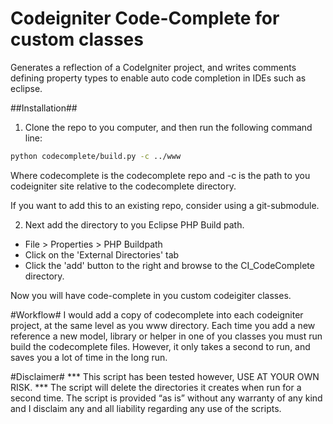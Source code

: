 Codeigniter Code-Complete for custom classes
============================================

Generates a reflection of a CodeIgniter project, and writes comments defining property types to enable auto code completion in IDEs such as eclipse.

##Installation##
1) Clone the repo to you computer, and then run the following command line:

```bash
python codecomplete/build.py -c ../www
```
Where codecomplete is the codecomplete repo and -c is the path to you codeigniter site relative to the codecomplete directory.

If you want to add this to an existing repo, consider using a git-submodule.


2) Next add the directory to you Eclipse PHP Build path.

* File > Properties > PHP Buildpath
* Click on the 'External Directories' tab
* Click the 'add' button to the right and browse to the CI_CodeComplete directory.


Now you will have code-complete in you custom codeigiter classes.

#Workflow#
I would add a copy of codecomplete into each codeigniter project, at the same level as you www directory.
Each time you add a new reference a new model, library or helper in one of you classes you must run build the codecomplete files.
However, it only takes a second to run, and saves you a lot of time in the long run.

#Disclaimer#
*** This script has been tested however, USE AT YOUR OWN RISK. ***
The script will delete the directories it creates when run for a second time.
The script is provided “as is” without any warranty of any kind and I disclaim any and all liability regarding any use of the scripts.
